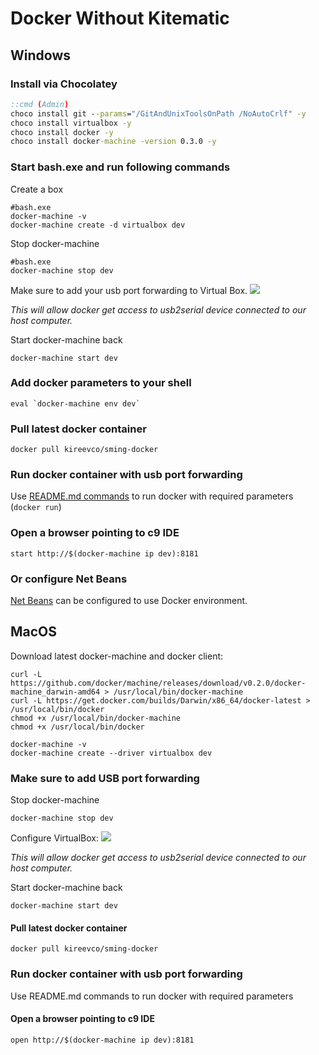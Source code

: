 # Docker Without Kitematic
## Windows

### Install via Chocolatey
```cmd
::cmd (Admin)
choco install git --params="/GitAndUnixToolsOnPath /NoAutoCrlf" -y
choco install virtualbox -y
choco install docker -y
choco install docker-machine -version 0.3.0 -y
```

### Start bash.exe and run following commands
Create a box
```
#bash.exe
docker-machine -v
docker-machine create -d virtualbox dev
```

Stop docker-machine
```
#bash.exe
docker-machine stop dev
```
Make sure to add your usb port forwarding to Virtual Box.
![](http://i.imgur.com/x1Po4Yl.png)

_This will allow docker get access to usb2serial device connected to our host computer._

Start docker-machine back
```
docker-machine start dev
```

### Add docker parameters to your shell
```
eval `docker-machine env dev`
```

### Pull latest docker container
```
docker pull kireevco/sming-docker
```

### Run docker container with usb port forwarding
Use [README.md commands](README.md#run-docker-container-with-usb-port-forwarding) to run docker with required parameters (`docker run`)

### Open a browser pointing to c9 IDE 
```
start http://$(docker-machine ip dev):8181
```

### Or configure Net Beans
[Net Beans](NETBEANS.md) can be configured to use Docker environment.

## MacOS
Download latest docker-machine and docker client:

```
curl -L https://github.com/docker/machine/releases/download/v0.2.0/docker-machine_darwin-amd64 > /usr/local/bin/docker-machine
curl -L https://get.docker.com/builds/Darwin/x86_64/docker-latest > /usr/local/bin/docker
chmod +x /usr/local/bin/docker-machine
chmod +x /usr/local/bin/docker

docker-machine -v
docker-machine create --driver virtualbox dev
```

### Make sure to add USB port forwarding
Stop docker-machine
```
docker-machine stop dev
```
Configure VirtualBox:
![](http://i.imgur.com/x1Po4Yl.png)

_This will allow docker get access to usb2serial device connected to our host computer._

Start docker-machine back
```
docker-machine start dev
```

#### Pull latest docker container
```
docker pull kireevco/sming-docker
```

### Run docker container with usb port forwarding
Use README.md commands to run docker with required parameters


#### Open a browser pointing to c9 IDE
```
open http://$(docker-machine ip dev):8181
```

